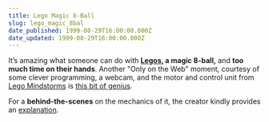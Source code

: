 ```yaml
---
title: Lego Magic 8-Ball
slug: lego_magic_8bal
date_published: 1999-08-29T16:00:00.000Z
date_updated: 1999-08-29T16:00:00.000Z
---
```


It’s amazing what someone can do with **[Legos](http://www.lego.com), a magic 8-ball,** and **too much time on their hands**. Another "Only on the Web" moment, courtesy of some clever programming, a webcam, and the motor and control unit from [Lego Mindstorms](http://www.mindstorms.com) is [this bit of genius](http://8ball.federated.com).

For a **behind-the-scenes** on the mechanics of it, the creator kindly provides an [explanation](http://8ball.federated.com/how.html).
